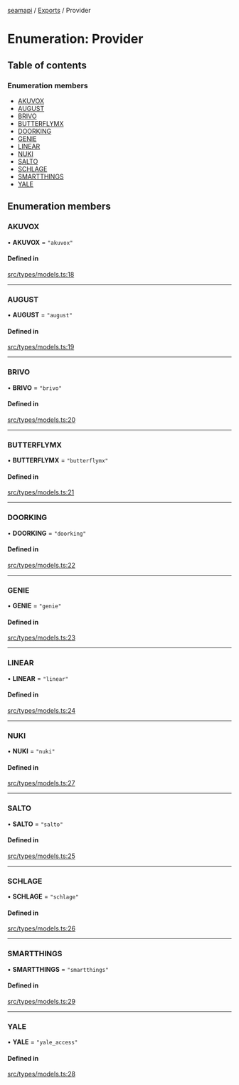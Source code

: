 [seamapi](../README.md) / [Exports](../modules.md) / Provider

# Enumeration: Provider

## Table of contents

### Enumeration members

- [AKUVOX](Provider.md#akuvox)
- [AUGUST](Provider.md#august)
- [BRIVO](Provider.md#brivo)
- [BUTTERFLYMX](Provider.md#butterflymx)
- [DOORKING](Provider.md#doorking)
- [GENIE](Provider.md#genie)
- [LINEAR](Provider.md#linear)
- [NUKI](Provider.md#nuki)
- [SALTO](Provider.md#salto)
- [SCHLAGE](Provider.md#schlage)
- [SMARTTHINGS](Provider.md#smartthings)
- [YALE](Provider.md#yale)

## Enumeration members

### AKUVOX

• **AKUVOX** = `"akuvox"`

#### Defined in

[src/types/models.ts:18](https://github.com/seamapi/javascript/blob/main/src/types/models.ts#L18)

___

### AUGUST

• **AUGUST** = `"august"`

#### Defined in

[src/types/models.ts:19](https://github.com/seamapi/javascript/blob/main/src/types/models.ts#L19)

___

### BRIVO

• **BRIVO** = `"brivo"`

#### Defined in

[src/types/models.ts:20](https://github.com/seamapi/javascript/blob/main/src/types/models.ts#L20)

___

### BUTTERFLYMX

• **BUTTERFLYMX** = `"butterflymx"`

#### Defined in

[src/types/models.ts:21](https://github.com/seamapi/javascript/blob/main/src/types/models.ts#L21)

___

### DOORKING

• **DOORKING** = `"doorking"`

#### Defined in

[src/types/models.ts:22](https://github.com/seamapi/javascript/blob/main/src/types/models.ts#L22)

___

### GENIE

• **GENIE** = `"genie"`

#### Defined in

[src/types/models.ts:23](https://github.com/seamapi/javascript/blob/main/src/types/models.ts#L23)

___

### LINEAR

• **LINEAR** = `"linear"`

#### Defined in

[src/types/models.ts:24](https://github.com/seamapi/javascript/blob/main/src/types/models.ts#L24)

___

### NUKI

• **NUKI** = `"nuki"`

#### Defined in

[src/types/models.ts:27](https://github.com/seamapi/javascript/blob/main/src/types/models.ts#L27)

___

### SALTO

• **SALTO** = `"salto"`

#### Defined in

[src/types/models.ts:25](https://github.com/seamapi/javascript/blob/main/src/types/models.ts#L25)

___

### SCHLAGE

• **SCHLAGE** = `"schlage"`

#### Defined in

[src/types/models.ts:26](https://github.com/seamapi/javascript/blob/main/src/types/models.ts#L26)

___

### SMARTTHINGS

• **SMARTTHINGS** = `"smartthings"`

#### Defined in

[src/types/models.ts:29](https://github.com/seamapi/javascript/blob/main/src/types/models.ts#L29)

___

### YALE

• **YALE** = `"yale_access"`

#### Defined in

[src/types/models.ts:28](https://github.com/seamapi/javascript/blob/main/src/types/models.ts#L28)
